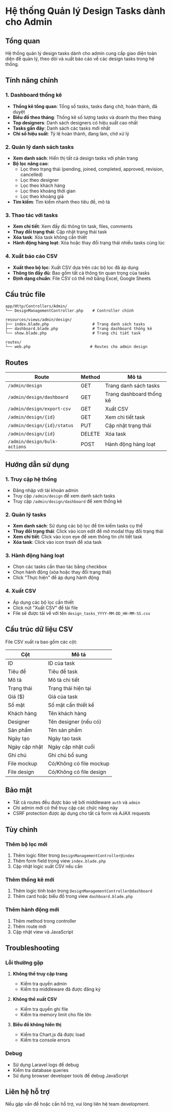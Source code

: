 # Hệ thống Quản lý Design Tasks dành cho Admin

## Tổng quan

Hệ thống quản lý design tasks dành cho admin cung cấp giao diện toàn diện để quản lý, theo dõi và xuất báo cáo về các design tasks trong hệ thống.

## Tính năng chính

### 1. Dashboard thống kê

-   **Thống kê tổng quan**: Tổng số tasks, tasks đang chờ, hoàn thành, đã duyệt
-   **Biểu đồ theo tháng**: Thống kê số lượng tasks và doanh thu theo tháng
-   **Top designers**: Danh sách designers có hiệu suất cao nhất
-   **Tasks gần đây**: Danh sách các tasks mới nhất
-   **Chỉ số hiệu suất**: Tỷ lệ hoàn thành, đang làm, chờ xử lý

### 2. Quản lý danh sách tasks

-   **Xem danh sách**: Hiển thị tất cả design tasks với phân trang
-   **Bộ lọc nâng cao**:
    -   Lọc theo trạng thái (pending, joined, completed, approved, revision, cancelled)
    -   Lọc theo designer
    -   Lọc theo khách hàng
    -   Lọc theo khoảng thời gian
    -   Lọc theo khoảng giá
-   **Tìm kiếm**: Tìm kiếm nhanh theo tiêu đề, mô tả

### 3. Thao tác với tasks

-   **Xem chi tiết**: Xem đầy đủ thông tin task, files, comments
-   **Thay đổi trạng thái**: Cập nhật trạng thái task
-   **Xóa task**: Xóa task không cần thiết
-   **Hành động hàng loạt**: Xóa hoặc thay đổi trạng thái nhiều tasks cùng lúc

### 4. Xuất báo cáo CSV

-   **Xuất theo bộ lọc**: Xuất CSV dựa trên các bộ lọc đã áp dụng
-   **Thông tin đầy đủ**: Bao gồm tất cả thông tin quan trọng của tasks
-   **Định dạng chuẩn**: File CSV có thể mở bằng Excel, Google Sheets

## Cấu trúc file

```
app/Http/Controllers/Admin/
└── DesignManagementController.php    # Controller chính

resources/views/admin/design/
├── index.blade.php                   # Trang danh sách tasks
├── dashboard.blade.php               # Trang dashboard thống kê
└── show.blade.php                    # Trang chi tiết task

routes/
└── web.php                          # Routes cho admin design
```

## Routes

| Route                        | Method | Mô tả                    |
| ---------------------------- | ------ | ------------------------ |
| `/admin/design`              | GET    | Trang danh sách tasks    |
| `/admin/design/dashboard`    | GET    | Trang dashboard thống kê |
| `/admin/design/export-csv`   | GET    | Xuất CSV                 |
| `/admin/design/{id}`         | GET    | Xem chi tiết task        |
| `/admin/design/{id}/status`  | PUT    | Cập nhật trạng thái      |
| `/admin/design/{id}`         | DELETE | Xóa task                 |
| `/admin/design/bulk-actions` | POST   | Hành động hàng loạt      |

## Hướng dẫn sử dụng

### 1. Truy cập hệ thống

-   Đăng nhập với tài khoản admin
-   Truy cập `/admin/design` để xem danh sách tasks
-   Truy cập `/admin/design/dashboard` để xem thống kê

### 2. Quản lý tasks

-   **Xem danh sách**: Sử dụng các bộ lọc để tìm kiếm tasks cụ thể
-   **Thay đổi trạng thái**: Click vào icon edit để mở modal thay đổi trạng thái
-   **Xem chi tiết**: Click vào icon eye để xem thông tin chi tiết task
-   **Xóa task**: Click vào icon trash để xóa task

### 3. Hành động hàng loạt

-   Chọn các tasks cần thao tác bằng checkbox
-   Chọn hành động (xóa hoặc thay đổi trạng thái)
-   Click "Thực hiện" để áp dụng hành động

### 4. Xuất CSV

-   Áp dụng các bộ lọc cần thiết
-   Click nút "Xuất CSV" để tải file
-   File sẽ được tải về với tên `design_tasks_YYYY-MM-DD_HH-MM-SS.csv`

## Cấu trúc dữ liệu CSV

File CSV xuất ra bao gồm các cột:

| Cột           | Mô tả                   |
| ------------- | ----------------------- |
| ID            | ID của task             |
| Tiêu đề       | Tiêu đề task            |
| Mô tả         | Mô tả chi tiết          |
| Trạng thái    | Trạng thái hiện tại     |
| Giá ($)       | Giá của task            |
| Số mặt        | Số mặt cần thiết kế     |
| Khách hàng    | Tên khách hàng          |
| Designer      | Tên designer (nếu có)   |
| Sản phẩm      | Tên sản phẩm            |
| Ngày tạo      | Ngày tạo task           |
| Ngày cập nhật | Ngày cập nhật cuối      |
| Ghi chú       | Ghi chú bổ sung         |
| File mockup   | Có/Không có file mockup |
| File design   | Có/Không có file design |

## Bảo mật

-   Tất cả routes đều được bảo vệ bởi middleware `auth` và `admin`
-   Chỉ admin mới có thể truy cập các chức năng này
-   CSRF protection được áp dụng cho tất cả form và AJAX requests

## Tùy chỉnh

### Thêm bộ lọc mới

1. Thêm logic filter trong `DesignManagementController@index`
2. Thêm form field trong view `index.blade.php`
3. Cập nhật logic xuất CSV nếu cần

### Thêm thống kê mới

1. Thêm logic tính toán trong `DesignManagementController@dashboard`
2. Thêm card hoặc biểu đồ trong view `dashboard.blade.php`

### Thêm hành động mới

1. Thêm method trong controller
2. Thêm route mới
3. Cập nhật view và JavaScript

## Troubleshooting

### Lỗi thường gặp

1. **Không thể truy cập trang**

    - Kiểm tra quyền admin
    - Kiểm tra middleware đã được đăng ký

2. **Không thể xuất CSV**

    - Kiểm tra quyền ghi file
    - Kiểm tra memory limit cho file lớn

3. **Biểu đồ không hiển thị**
    - Kiểm tra Chart.js đã được load
    - Kiểm tra console errors

### Debug

-   Sử dụng Laravel logs để debug
-   Kiểm tra database queries
-   Sử dụng browser developer tools để debug JavaScript

## Liên hệ hỗ trợ

Nếu gặp vấn đề hoặc cần hỗ trợ, vui lòng liên hệ team development.
